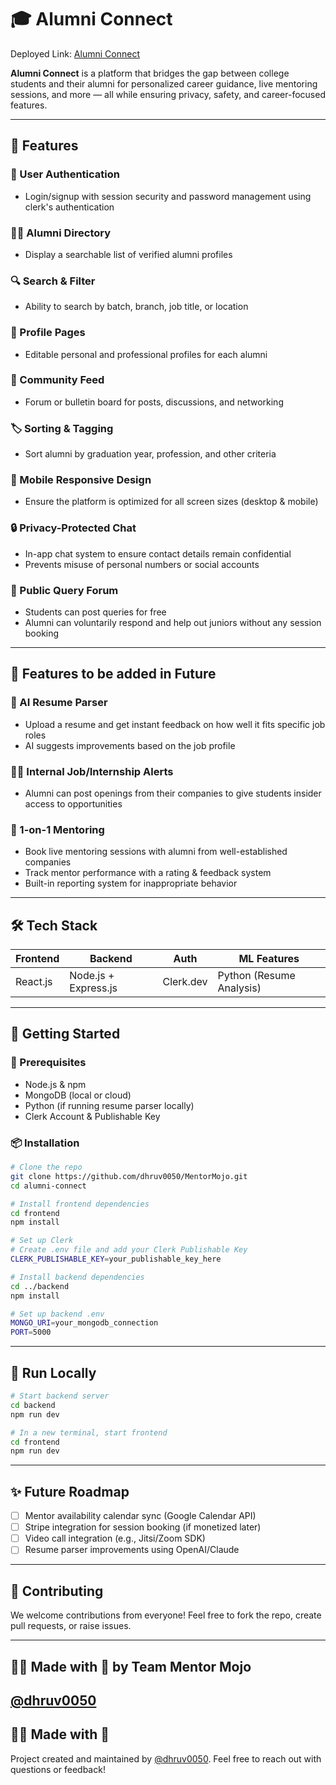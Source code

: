 # 🎓 Alumni Connect

Deployed Link: [Alumni Connect](https://alumni-connect-frontend.vercel.app/)

**Alumni Connect** is a platform that bridges the gap between college students and their alumni for personalized career guidance, live mentoring sessions, and more — all while ensuring privacy, safety, and career-focused features.

---

## 🚀 Features

### 👤 User Authentication
- Login/signup with session security and password management using clerk's authentication

### 👨‍🎓 Alumni Directory
- Display a searchable list of verified alumni profiles

### 🔍 Search & Filter
- Ability to search by batch, branch, job title, or location

### 📝 Profile Pages
- Editable personal and professional profiles for each alumni

### 💬 Community Feed
- Forum or bulletin board for posts, discussions, and networking

### 🏷️ Sorting & Tagging
- Sort alumni by graduation year, profession, and other criteria

### 📱 Mobile Responsive Design
- Ensure the platform is optimized for all screen sizes (desktop & mobile)

### 🔒 Privacy-Protected Chat
- In-app chat system to ensure contact details remain confidential
- Prevents misuse of personal numbers or social accounts

### 📢 Public Query Forum
- Students can post queries for free
- Alumni can voluntarily respond and help out juniors without any session booking

---

## 🚀 Features to be added in Future

### 📄 AI Resume Parser
- Upload a resume and get instant feedback on how well it fits specific job roles
- AI suggests improvements based on the job profile

### 🧑‍💼 Internal Job/Internship Alerts
- Alumni can post openings from their companies to give students insider access to opportunities

### 🔗 1-on-1 Mentoring
- Book live mentoring sessions with alumni from well-established companies
- Track mentor performance with a rating & feedback system
- Built-in reporting system for inappropriate behavior

---

## 🛠️ Tech Stack

| Frontend | Backend | Auth | ML Features |
| -------- | ------- | ---- | ------------ |
| React.js | Node.js + Express.js | Clerk.dev | Python (Resume Analysis) |

---

## 🧪 Getting Started

### 🧩 Prerequisites
- Node.js & npm
- MongoDB (local or cloud)
- Python (if running resume parser locally)
- Clerk Account & Publishable Key

### 📦 Installation

```bash
# Clone the repo
git clone https://github.com/dhruv0050/MentorMojo.git
cd alumni-connect

# Install frontend dependencies
cd frontend
npm install

# Set up Clerk
# Create .env file and add your Clerk Publishable Key
CLERK_PUBLISHABLE_KEY=your_publishable_key_here

# Install backend dependencies
cd ../backend
npm install

# Set up backend .env
MONGO_URI=your_mongodb_connection
PORT=5000
```

---

## 🧯 Run Locally

```bash
# Start backend server
cd backend
npm run dev

# In a new terminal, start frontend
cd frontend
npm run dev
```

---

## ✨ Future Roadmap
- [ ] Mentor availability calendar sync (Google Calendar API)
- [ ] Stripe integration for session booking (if monetized later)
- [ ] Video call integration (e.g., Jitsi/Zoom SDK)
- [ ] Resume parser improvements using OpenAI/Claude

---

## 🤝 Contributing

We welcome contributions from everyone! Feel free to fork the repo, create pull requests, or raise issues.

---

## 🙋‍♀️ Made with 💙 by Team Mentor Mojo
[@dhruv0050](https://github.com/dhruv0050)
---
## 🙋‍♀️ Made with 💙 
Project created and maintained by [@dhruv0050](https://github.com/dhruv0050). Feel free to reach out with questions or feedback!
